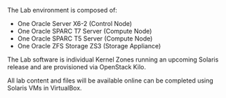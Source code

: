 The Lab environment is composed of:
* One Oracle Server X6-2 (Control Node)
* One Oracle SPARC T7 Server (Compute Node)
* One Oracle SPARC T5 Server (Compute Node)
* One Oracle ZFS Storage ZS3 (Storage Appliance)

The Lab software is individual Kernel Zones running an upcoming Solaris release and are provisioned via OpenStack Kilo.

All lab content and files will be available online can be completed using Solaris VMs in VirtualBox.
